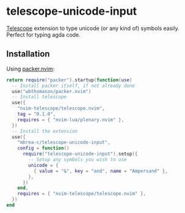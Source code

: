 # telescope-unicode-input

[Telescope](https://github.com/nvim-telescope/telescope.nvim) extension to type
unicode (or any kind of) symbols easily. Perfect for typing agda code.

## Installation

Using [packer.nvim](https://github.com/wbthomason/packer.nvim):

```lua
return require("packer").startup(function(use)
  -- Install packer itself, if not already done
  use("wbthomason/packer.nvim")
  -- Install telescope
  use({
    "nvim-telescope/telescope.nvim",
    tag = "0.1.0",
    requires = { "nvim-lua/plenary.nvim" },
  })
  -- Install the extension
  use({
    "mbrea-c/telescope-unicode-input",
    config = function()
      require("telescope-unicode-input").setup({
        -- Setup any symbols you wish to use
        unicode = {
          { value = "&", key = "and", name = "Ampersand" },
        },
      })
    end,
    requires = { "nvim-telescope/telescope.nvim" },
  })
end
```
